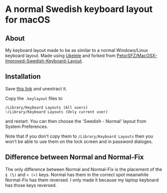 # A normal Swedish keyboard layout for macOS

## About

My keyboard layout made to be as similar to a normal Windows/Linux keyboard layout.
Made using [Ukelele](https://software.sil.org/ukelele/) and forked from [PetorSFZ/MacOSX-Improved-Swedish-Keyboard-Layout](https://github.com/PetorSFZ/MacOSX-Improved-Swedish-Keyboard-Layout).

## Installation

Save [this link](https://github.com/brugr/macos-swedish-keyboard/archive/master.zip) and unextract it.

Copy the `.keylayout` files to

	/Library/Keyboard Layouts (All users)
	~/Library/Keyboard Layouts (Only current user)
	
and restart. You can then choose the 'Swedish - Normal' layout from System Preferences.

Note that if you don't copy them to `/Library/Keyboard Layouts` then you won't be able to use them on the lock screen and in password dialoges.

## Difference between Normal and Normal-Fix

The only difference between Normal and Normal-Fix is the placement of the `§ (½)` and `< (>)` keys. Normal has them in the correct spot meanwhile Normal-Fix has them reversed. I only made it because my laptop keyboard has those keys reversed.